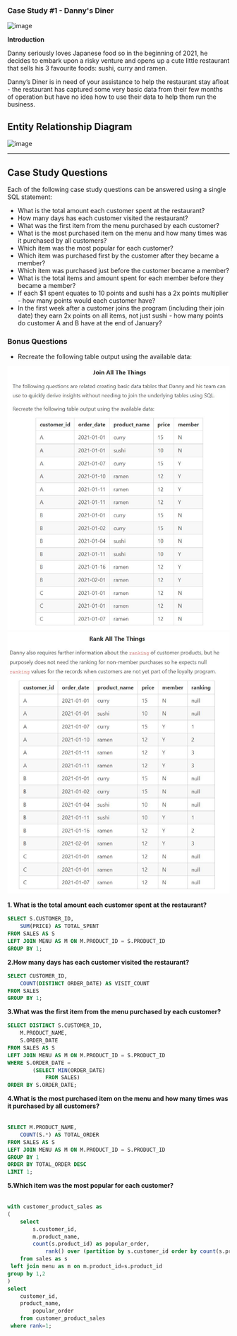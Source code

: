 
### Case Study #1 - Danny's Diner 

![image](https://github.com/muratukel/8WeekSQLChallange/assets/136103635/937b628f-8862-4121-8472-b936dd5a1ca3)

**Introduction**

Danny seriously loves Japanese food so in the beginning of 2021, he decides to embark upon a risky venture and opens up a cute little restaurant that sells his 3 favourite foods: sushi, curry and ramen.

Danny’s Diner is in need of your assistance to help the restaurant stay afloat - the restaurant has captured some very basic data from their few months of operation but have no idea how to use their data to help them run the business.

## Entity Relationship Diagram

![image](https://user-images.githubusercontent.com/81607668/127271130-dca9aedd-4ca9-4ed8-b6ec-1e1920dca4a8.png)

***

## Case Study Questions
Each of the following case study questions can be answered using a single SQL statement:

* What is the total amount each customer spent at the restaurant?
* How many days has each customer visited the restaurant?
* What was the first item from the menu purchased by each customer?
* What is the most purchased item on the menu and how many times was it purchased by all customers?
* Which item was the most popular for each customer?
* Which item was purchased first by the customer after they became a member?
* Which item was purchased just before the customer became a member?
* What is the total items and amount spent for each member before they became a member?
* If each $1 spent equates to 10 points and sushi has a 2x points multiplier - how many points would each customer have?
* In the first week after a customer joins the program (including their join date) they earn 2x points on all items, not just sushi - how many points do customer A and B have at the end of January?

### Bonus Questions

* Recreate the following table output using the available data:

![img4](https://github.com/mtahiraslan/8_week_sql_challenge/blob/main/Case%20Study%20%231%20-%20Danny's%20Diner/images/bonus1.JPG?raw=true)
![img5](https://github.com/mtahiraslan/8_week_sql_challenge/blob/main/Case%20Study%20%231%20-%20Danny's%20Diner/images/bonus2.JPG?raw=true)


**1. What is the total amount each customer spent at the restaurant?**

````sql
SELECT S.CUSTOMER_ID,
	SUM(PRICE) AS TOTAL_SPENT
FROM SALES AS S
LEFT JOIN MENU AS M ON M.PRODUCT_ID = S.PRODUCT_ID
GROUP BY 1;
````

**2.How many days has each customer visited the restaurant?**

````sql
SELECT CUSTOMER_ID,
	COUNT(DISTINCT ORDER_DATE) AS VISIT_COUNT
FROM SALES
GROUP BY 1;
````
**3.What was the first item from the menu purchased by each customer?**

````sql
SELECT DISTINCT S.CUSTOMER_ID,
	M.PRODUCT_NAME,
	S.ORDER_DATE
FROM SALES AS S
LEFT JOIN MENU AS M ON M.PRODUCT_ID = S.PRODUCT_ID
WHERE S.ORDER_DATE =
		(SELECT MIN(ORDER_DATE)
			FROM SALES)
ORDER BY S.ORDER_DATE;
````

**4.What is the most purchased item on the menu and how many times was it purchased by all customers?**

````sql
  
SELECT M.PRODUCT_NAME,
	COUNT(S.*) AS TOTAL_ORDER
FROM SALES AS S
LEFT JOIN MENU AS M ON M.PRODUCT_ID = S.PRODUCT_ID
GROUP BY 1
ORDER BY TOTAL_ORDER DESC
LIMIT 1;
````

**5.Which item was the most popular for each customer?**

````sql

with customer_product_sales as 
(
	select 
		s.customer_id,
		m.product_name,
		count(s.product_id) as popular_order,
			rank() over (partition by s.customer_id order by count(s.product_id) desc ) as rank 
	from sales as s
 left join menu as m on m.product_id=s.product_id
group by 1,2
)	
select 
	customer_id,
   	product_name,
		popular_order
	from customer_product_sales 
 where rank=1;
````
